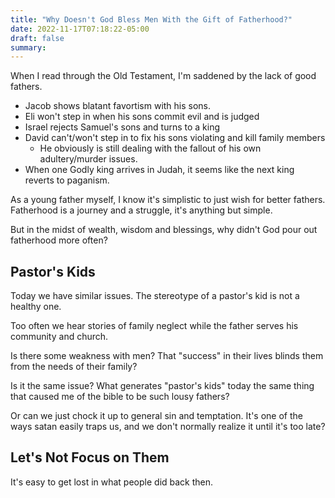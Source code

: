 ```yaml
---
title: "Why Doesn't God Bless Men With the Gift of Fatherhood?"
date: 2022-11-17T07:18:22-05:00
draft: false
summary:  
---
```


When I read through the Old Testament, I'm saddened by the lack of good fathers.

* Jacob shows blatant favortism with his sons.
* Eli won't step in when his sons commit evil and is judged
* Israel rejects Samuel's sons and turns to a king
* David can't/won't step in to fix his sons violating and kill family members
  * He obviously is still dealing with the fallout of his own adultery/murder issues.
* When one Godly king arrives in Judah, it seems like the next king reverts to paganism.

As a young father myself, I know it's simplistic to just wish for better fathers. Fatherhood is a journey and a struggle, it's anything but simple.

But in the midst of wealth, wisdom and blessings, why didn't God pour out fatherhood more often?

## Pastor's Kids

Today we have similar issues. The stereotype of a pastor's kid is not a healthy one.

Too often we hear stories of family neglect while the father serves his community and church.

Is there some weakness with men? That "success" in their lives blinds them from the needs of their family?

Is it the same issue? What generates "pastor's kids" today the same thing that caused me of the bible to be such lousy fathers?

Or can we just chock it up to general sin and temptation. It's one of the ways satan easily traps us, and we don't normally realize it until it's too late?

## Let's Not Focus on Them

It's easy to get lost in what people did back then. 
